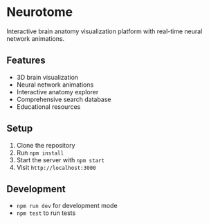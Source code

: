 # Neurotome

Interactive brain anatomy visualization platform with real-time neural network animations.

## Features

- 3D brain visualization
- Neural network animations
- Interactive anatomy explorer
- Comprehensive search database
- Educational resources

## Setup

1. Clone the repository
2. Run `npm install`
3. Start the server with `npm start`
4. Visit `http://localhost:3000`

## Development

- `npm run dev` for development mode
- `npm test` to run tests